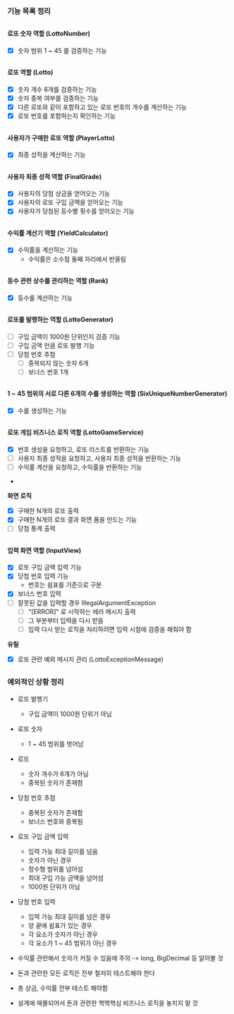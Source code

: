 ### 기능 목록 정리

##

#### 로또 숫자 역할 (LottoNumber)

- [x] 숫자 범위 1 ~ 45 를 검증하는 기능

##

#### 로또 역할 (Lotto)

- [x] 숫자 개수 6개를 검증하는 기능
- [x] 숫자 중복 여부를 검증하는 기능
- [x] 다른 로또와 같이 포함하고 있는 로또 번호의 개수를 계산하는 기능
- [x] 로또 번호를 포함하는지 확인하는 기능

##

#### 사용자가 구매한 로또 역할 (PlayerLotto)

- [x] 최종 성적을 계산하는 기능

##

#### 사용자 최종 성적 역할 (FinalGrade)

- [x] 사용자의 당첨 상금을 얻어오는 기능
- [x] 사용자의 로또 구입 금액을 얻어오는 기능
- [x] 사용자가 당첨된 등수별 횟수를 얻어오는 기능

##

#### 수익률 계산기 역할 (YieldCalculator)

- [x] 수익률을 계산하는 기능
    - 수익률은 소수점 둘째 자리에서 반올림

##

#### 등수 관련 상수를 관리하는 역할 (Rank)

- [x] 등수를 계산하는 기능

##

#### 로또를 발행하는 역할 (LottoGenerator)

- [ ] 구입 금액이 1000원 단위인지 검증 기능
- [ ] 구입 금액 만큼 로또 발행 기능
- [ ] 당첨 번호 추첨
    - [ ] 중복되지 않는 숫자 6개
    - [ ] 보너스 번호 1개

##

#### 1 ~ 45 범위의 서로 다른 6개의 수를 생성하는 역할 (SixUniqueNumberGenerator)

- [x] 수를 생성하는 기능

##

#### 로또 게임 비즈니스 로직 역할 (LottoGameService)

- [x] 번호 생성을 요청하고, 로또 리스트를 반환하는 기능
- [ ] 사용자 최종 성적을 요청하고, 사용자 최종 성적을 반환하는 기능
- [ ] 수익률 계산을 요청하고, 수익률을 반환하는 기능
-

**화면 로직**

- [x] 구매한 N개의 로또 출력
- [x] 구매한 N개의 로또 결과 화면 폼을 만드는 기능
- [ ] 당첨 통계 출력

##

#### 입력 화면 역할 (InputView)

- [x] 로또 구입 금액 입력 기능
- [x] 당첨 번호 입력 기능
    - 번호는 쉼표를 기준으로 구분
- [x] 보너스 번호 입력
- [ ] 잘못된 값을 입력할 경우 IllegalArgumentException
    - [ ] "[ERROR]" 로 시작하는 에러 메시지 출력
    - [ ] 그 부분부터 입력을 다시 받음
    - [ ] 입력 다시 받는 로직을 처리하려면 입력 시점에 검증을 해줘야 함

**유틸**

- [x] 로또 관련 예외 메시지 관리 (LottoExceptionMessage)

##

### 예외적인 상황 정리

- 로또 발행기
    - 구입 금액이 1000원 단위가 아님
- 로또 숫자
    - 1 ~ 45 범위를 벗어남
- 로또
    - 숫자 개수가 6개가 아님
    - 중복된 숫자가 존재함
- 당첨 번호 추첨
    - 중복된 숫자가 존재함
    - 보너스 번호와 중복됨

- 로또 구입 금액 입력
    - 입력 가능 최대 길이를 넘음
    - 숫자가 아닌 경우
    - 정수형 범위를 넘어섬
    - 최대 구입 가능 금액을 넘어섬
    - 1000원 단위가 아님

- 당첨 번호 입력
    - 입력 가능 최대 길이를 넘은 경우
    - 양 끝에 쉼표가 있는 경우
    - 각 요소가 숫자가 아닌 경우
    - 각 요소가 1 ~ 45 범위가 아닌 경우

- 수익률 관련해서 숫자가 커질 수 있음에 주의 -> long, BigDecimal 등 알아볼 것
- 돈과 관련한 모든 로직은 전부 철저히 테스트해야 한다
- 총 상금, 수익률 전부 테스트 해야함
- 설계에 매몰되어서 돈과 관련한 핵핵핵심 비즈니스 로직을 놓치지 말 것